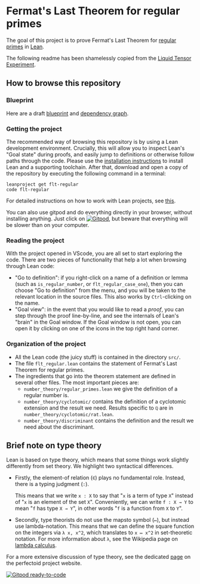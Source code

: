 # Fermat's Last Theorem for regular primes
The goal of this project is to prove Fermat's Last Theorem for [regular primes](https://en.wikipedia.org/wiki/Regular_prime)
in [Lean](https://leanprover-community.github.io/).

The following readme has been shamelessly copied from the [Liquid Tensor Experiment](https://github.com/leanprover-community/lean-liquid/).

## How to browse this repository

### Blueprint

Here are a draft [blueprint](https://leanprover-community.github.io/flt-regular/) and  [dependency graph](https://leanprover-community.github.io/flt-regular/dep_graph.html).

### Getting the project

The recommended way of browsing this repository is by using a Lean development environment.
Crucially, this will allow you to inspect Lean's "Goal state" during proofs,
and easily jump to definitions or otherwise follow paths through the code. Please use the
[installation instructions](https://leanprover-community.github.io/get_started.html#regular-install)
to install Lean and a supporting toolchain.
After that, download and open a copy of the repository
by executing the following command in a terminal:
```
leanproject get flt-regular
code flt-regular
```
For detailed instructions on how to work with Lean projects,
see [this](https://leanprover-community.github.io/install/project.html).

You can also use gitpod and do everything directly in your browser, without installing anything.
Just click on [![Gitpod](https://img.shields.io/badge/Gitpod-ready--to--code-908a85?logo=gitpod)](https://gitpod.io/#https://github.com/leanprover-community/flt-regular), but beware that everything will be slower than on your computer.

### Reading the project

With the project opened in VScode,
you are all set to start exploring the code.
There are two pieces of functionality that help a lot when browsing through Lean code:

* "Go to definition": if you right-click on a name of a definition or lemma
  (such as `is_regular_number`, or `flt_regular_case_one`), then you can choose "Go to definition" from the menu,
  and you will be taken to the relevant location in the source files.
  This also works by `Ctrl`-clicking on the name.
* "Goal view": in the event that you would like to read a *proof*,
  you can step through the proof line-by-line,
  and see the internals of Lean's "brain" in the Goal window.
  If the Goal window is not open,
  you can open it by clicking on one of the icons in the top right hand corner.

### Organization of the project

* All the Lean code (the juicy stuff) is contained in the directory `src/`.
* The file `flt_regular.lean` contains the statement of Fermat's Last Theorem for
  regular primes.
* The ingredients that go into the theorem statement are defined in several other files.
  The most important pieces are:
  - `number_theory/regular_primes.lean` we give the definition of a regular number is.
  - `number_theory/cyclotomic/` contains the definition of a cyclotomic extension
    and the result we need. Results specific to `ℚ` are in `number_theory/cyclotomic/rat.lean`.
  - `number_theory/discriminant` contains the definition and the result we need about
    the discriminant.

## Brief note on type theory

Lean is based on type theory,
which means that some things work slightly differently from set theory.
We highlight two syntactical differences.

* Firstly, the element-of relation (`∈`) plays no fundamental role.
  Instead, there is a typing judgment (`:`).

  This means that we write `x : X` to say that "`x` is a term of type `X`"
  instead of "`x` is an element of the set `X`".
  Conveniently, we can write `f : X → Y` to mean "`f` has type `X → Y`",
  in other words "`f` is a function from `X` to `Y`".

* Secondly, type theorists do not use the mapsto symbol (`↦`),
  but instead use lambda-notation.
  This means that we can define the square function on the integers via
  `λ x, x^2`, which translates to `x ↦ x^2` in set-theoretic notation.
  For more information about `λ`, see the Wikipedia page on
  [lambda calculus](https://en.wikipedia.org/wiki/Lambda_calculus).

For a more extensive discussion of type theory,
see the dedicated
[page](https://leanprover-community.github.io/lean-perfectoid-spaces/type_theory.html)
on the perfectoid project website.

[![Gitpod ready-to-code](https://img.shields.io/badge/Gitpod-ready--to--code-908a85?logo=gitpod)](https://gitpod.io/#https://github.com/leanprover-community/flt-regular)
